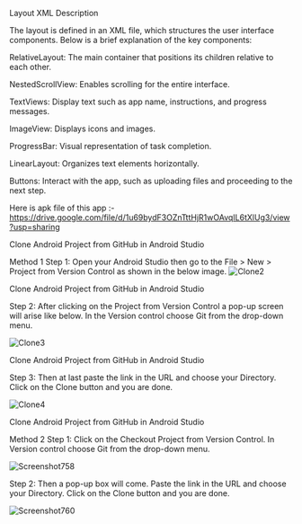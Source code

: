 Layout XML Description


The layout is defined in an XML file, which structures the user interface components. Below is a brief explanation of the key components:

RelativeLayout: The main container that positions its children relative to each other.

NestedScrollView: Enables scrolling for the entire interface.

TextViews: Display text such as app name, instructions, and progress messages.

ImageView: Displays icons and images.

ProgressBar: Visual representation of task completion.

LinearLayout: Organizes text elements horizontally.

Buttons: Interact with the app, such as uploading files and proceeding to the next step.


Here is apk file of this app :-
https://drive.google.com/file/d/1u69bydF3OZnTttHjR1wOAvqIL6tXlUg3/view?usp=sharing


Clone Android Project from GitHub in Android Studio

Method 1
Step 1: Open your Android Studio then go to the File > New > Project from Version Control as shown in the below image. 
![Clone2](https://github.com/chandravir-singh/ASOWin/assets/118761016/85c6f875-ead2-4bbf-b1f3-1be357c1b4b6)

Clone Android Project from GitHub in Android Studio

Step 2: After clicking on the Project from Version Control a pop-up screen will arise like below. In the Version control choose Git from the drop-down menu. 

![Clone3](https://github.com/chandravir-singh/ASOWin/assets/118761016/7bfcf7de-9bbf-440a-a396-5c186246705c)


Clone Android Project from GitHub in Android Studio

Step 3: Then at last paste the link in the URL and choose your Directory. Click on the Clone button and you are done.

![Clone4](https://github.com/chandravir-singh/ASOWin/assets/118761016/0b1d2ab6-d957-4c17-aad0-3b1bc6073965)


Clone Android Project from GitHub in Android Studio

Method 2
Step 1: Click on the Checkout Project from Version Control. In Version control choose Git from the drop-down menu.

![Screenshot758](https://github.com/chandravir-singh/ASOWin/assets/118761016/2bbe1b71-a5fb-4544-8d00-3a16e423cad6)


Step 2: Then a pop-up box will come. Paste the link in the URL and choose your Directory. Click on the Clone button and you are done.

![Screenshot760](https://github.com/chandravir-singh/ASOWin/assets/118761016/52632163-08ed-45d7-affe-d547443c2b9a)


